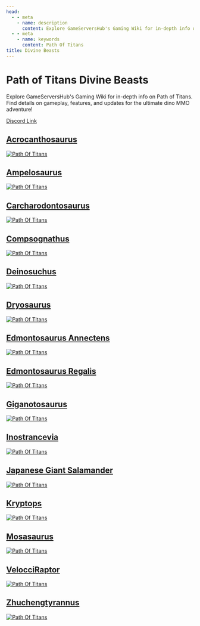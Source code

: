 ```yaml
---
head:
  - - meta
    - name: description
      content: Explore GameServersHub's Gaming Wiki for in-depth info on Path of Titans. Find details on gameplay, features, and updates for the ultimate dino MMO adventure!
  - - meta
    - name: keywords
      content: Path Of Titans
title: Divine Beasts
---
```


# Path of Titans Divine Beasts

Explore GameServersHub's Gaming Wiki for in-depth info on Path of Titans. Find details on gameplay, features, and updates for the ultimate dino MMO adventure!

[Discord Link](#)

## [Acrocanthosaurus](./Path-of-Titans-DivineAcroRedux)
[![Path Of Titans](https://web-cdn.alderongames.com/files/1169/conversions/AcroReduxThumbnailDone-icon.jpg "DivineAcroRedux")](./Path-of-Titans-DivineAcroRedux)

## [Ampelosaurus](./Path-of-Titans-DivineAmp)
[![Path Of Titans](https://web-cdn.alderongames.com/files/849/conversions/Ampelo-Photo-icon.jpg "DivineAmp")](./Path-of-Titans-DivineAmp)

## [Carcharodontosaurus](./Path-of-Titans-DivineCarchar)
[![Path Of Titans](https://web-cdn.alderongames.com/files/724/conversions/Carchar_Thumbnail-icon.jpg "DivineCarchar")](./Path-of-Titans-DivineCarchar)

## [Compsognathus](./Path-of-Titans-DivineCompy)
[![Path Of Titans](https://web-cdn.alderongames.com/files/798/conversions/Compy_Thumbnail-icon.jpg "DivineCompy")](./Path-of-Titans-DivineCompy)

## [Deinosuchus](./Path-of-Titans-DivineDeino)
[![Path Of Titans](https://web-cdn.alderongames.com/files/847/conversions/Deino-Photo-icon.jpg "DivineDeino")](./Path-of-Titans-DivineDeino)

## [Dryosaurus](./Path-of-Titans-DivineDryo)
[![Path Of Titans](https://web-cdn.alderongames.com/files/965/conversions/Dryo_Thumbnail-icon.jpg "DivineDryo")](./Path-of-Titans-DivineDryo)

## [Edmontosaurus Annectens](./Path-of-Titans-DivineAnnectens)
[![Path Of Titans](https://web-cdn.alderongames.com/files/826/conversions/Annectens-photo-icon.jpg "DivineAnnectens")](./Path-of-Titans-DivineAnnectens)

## [Edmontosaurus Regalis](./Path-of-Titans-DivineRegalis)
[![Path Of Titans](https://web-cdn.alderongames.com/files/829/conversions/Regalis-Photo-icon.jpg "DivineRegalis")](./Path-of-Titans-DivineRegalis)

## [Giganotosaurus](./Path-of-Titans-DivineGiga)
[![Path Of Titans](https://web-cdn.alderongames.com/files/1076/conversions/giganotosaurus_photo-icon.jpg "DivineGiga")](./Path-of-Titans-DivineGiga)

## [Inostrancevia](./Path-of-Titans-DivineInos)
[![Path Of Titans](https://web-cdn.alderongames.com/files/934/conversions/Inostra_new_thumbnail-icon.jpg "DivineInos")](./Path-of-Titans-DivineInos)

## [Japanese Giant Salamander](./Path-of-Titans-TGBsalamander)
[![Path Of Titans](https://web-cdn.alderongames.com/files/1170/conversions/Salamander_Mod_Pic_TGBM_V2-icon.jpg "TGBsalamander")](./Path-of-Titans-TGBsalamander)

## [Kryptops](./Path-of-Titans-CretaceousKryptops)
[![Path Of Titans](https://web-cdn.alderongames.com/files/852/conversions/Kryptops-photo-icon.jpg "CretaceousKryptops")](./Path-of-Titans-CretaceousKryptops)

## [Mosasaurus](./Path-of-Titans-DivineMosa)
[![Path Of Titans](https://web-cdn.alderongames.com/files/993/conversions/Mosasaurus_Thumbnail-icon.jpg "DivineMosa")](./Path-of-Titans-DivineMosa)

## [VelocciRaptor](./Path-of-Titans-VelocciRaptor)
[![Path Of Titans](https://web-cdn.alderongames.com/files/430/conversions/Tumb-icon.jpg "VelocciRaptor")](./Path-of-Titans-VelocciRaptor)

## [Zhuchengtyrannus](./Path-of-Titans-DivineZhuch)
[![Path Of Titans](https://web-cdn.alderongames.com/files/723/conversions/Zhucheng_Thumbnail-icon.jpg "DivineZhuch")](./Path-of-Titans-DivineZhuch)
